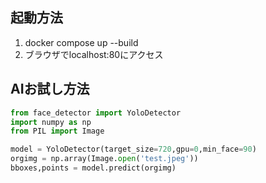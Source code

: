 ## 起動方法
1. docker compose up --build
1. ブラウザでlocalhost:80にアクセス


## AIお試し方法
```python
from face_detector import YoloDetector
import numpy as np
from PIL import Image

model = YoloDetector(target_size=720,gpu=0,min_face=90)
orgimg = np.array(Image.open('test.jpeg'))
bboxes,points = model.predict(orgimg)
```
